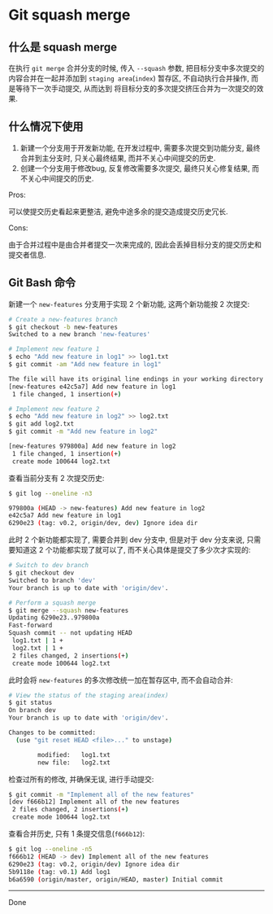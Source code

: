# Git squash merge

## 什么是 squash merge

在执行 `git merge` 合并分支的时候, 传入 `--squash` 参数,
把目标分支中多次提交的内容合并在一起并添加到 `staging area`(`index`) 暂存区,
不自动执行合并操作, 而是等待下一次手动提交, 从而达到
将目标分支的多次提交挤压合并为一次提交的效果.

## 什么情况下使用

1. 新建一个分支用于开发新功能, 在开发过程中, 需要多次提交到功能分支, 最终合并到主分支时, 只关心最终结果, 而并不关心中间提交的历史.
2. 创建一个分支用于修改bug, 反复修改需要多次提交, 最终只关心修复结果, 而不关心中间提交的历史.

Pros:

可以使提交历史看起来更整洁, 避免中途多余的提交造成提交历史冗长.

Cons:

由于合并过程中是由合并者提交一次来完成的, 因此会丢掉目标分支的提交历史和提交者信息.

## Git Bash 命令

新建一个 `new-features` 分支用于实现 2 个新功能, 这两个新功能按 2 次提交:

```bash
# Create a new-features branch
$ git checkout -b new-features
Switched to a new branch 'new-features'

# Implement new feature 1
$ echo "Add new feature in log1" >> log1.txt
$ git commit -am "Add new feature in log1"

The file will have its original line endings in your working directory
[new-features e42c5a7] Add new feature in log1
 1 file changed, 1 insertion(+)

# Implement new feature 2
$ echo "Add new feature in log2" >> log2.txt
$ git add log2.txt
$ git commit -m "Add new feature in log2"

[new-features 979800a] Add new feature in log2
 1 file changed, 1 insertion(+)
 create mode 100644 log2.txt
```

查看当前分支有 2 次提交历史:

```bash
$ git log --oneline -n3

979800a (HEAD -> new-features) Add new feature in log2
e42c5a7 Add new feature in log1
6290e23 (tag: v0.2, origin/dev, dev) Ignore idea dir
```

此时 2 个新功能都实现了, 需要合并到 dev 分支中, 但是对于 dev 分支来说,
只需要知道这 2 个功能都实现了就可以了, 而不关心具体是提交了多少次才实现的:

```bash
# Switch to dev branch
$ git checkout dev
Switched to branch 'dev'
Your branch is up to date with 'origin/dev'.

# Perform a squash merge
$ git merge --squash new-features
Updating 6290e23..979800a
Fast-forward
Squash commit -- not updating HEAD
 log1.txt | 1 +
 log2.txt | 1 +
 2 files changed, 2 insertions(+)
 create mode 100644 log2.txt
```

此时会将 `new-features` 的多次修改统一加在暂存区中, 而不会自动合并:

```bash
# View the status of the staging area(index)
$ git status
On branch dev
Your branch is up to date with 'origin/dev'.

Changes to be committed:
  (use "git reset HEAD <file>..." to unstage)

        modified:   log1.txt
        new file:   log2.txt
```

检查过所有的修改, 并确保无误, 进行手动提交:

```bash
$ git commit -m "Implement all of the new features"
[dev f666b12] Implement all of the new features
 2 files changed, 2 insertions(+)
 create mode 100644 log2.txt
```

查看合并历史, 只有 1 条提交信息(`f666b12`):

```bash
$ git log --oneline -n5
f666b12 (HEAD -> dev) Implement all of the new features
6290e23 (tag: v0.2, origin/dev) Ignore idea dir
5b9118e (tag: v0.1) Add log1
b6a6590 (origin/master, origin/HEAD, master) Initial commit
```

----
Done
